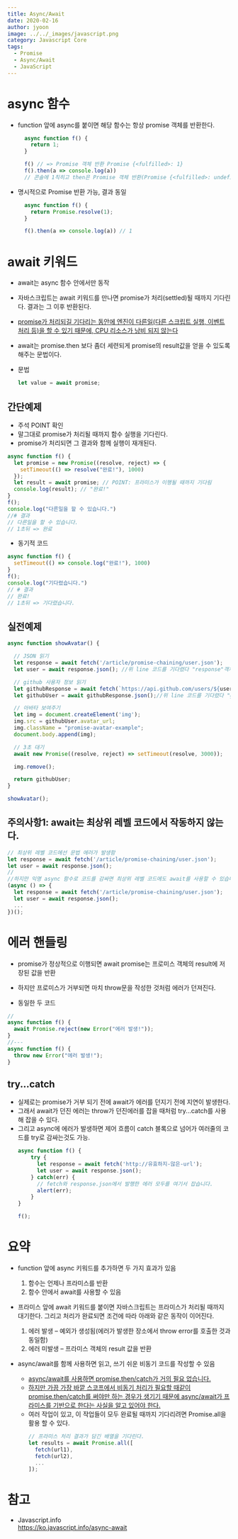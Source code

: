 ```yaml
---
title: Async/Await
date: 2020-02-16
author: jyoon
image: ../../_images/javascript.png
category: Javascript Core
tags:
  - Promise
  - Async/Await
  - JavaScript
---
```


# async 함수 

* function 앞에 async를 붙이면 해당 함수는 항상 promise 객체를 반환한다. 
  ```js
    async function f() {
      return 1;
    }

    f() // => Promise 객체 반환 Promise {<fulfilled>: 1}
    f().then(a => console.log(a))
    // 콘솔에 1칙히고 then은 Promise 객체 반환(Promise {<fulfilled>: undefined})

  ```

* 명시적으로 Promise 반환 가능, 결과 동일
  ```js
    async function f() {
      return Promise.resolve(1);
    }

    f().then(a => console.log(a)) // 1
  ```

# await 키워드 
* await는 async 함수 안에서만 동작
* 자바스크립트는 await 키워드를 만나면 promise가 처리(settled)될 때까지 기다린다. 결과는 그 이후 반환된다.
* <u>promise가 처리되길 기다리는 동안에 엔진이 다른일(다른 스크립트 실행, 이벤트처리 등)을 할 수 있기 때문에, CPU 리소스가 낭비 되지 않는다</u>
* await는 promise.then 보다 좀더 세련되게 promise의 result값을 얻을 수 있도록 해주는 문법이다.

* 문법
  ```js
  let value = await promise;
  ```

## 간단예제
  * 주석 POINT 확인
  * 말그대로 promise가 처리될 때까지 함수 실행을 기다린다. 
  * promise가 처리되면 그 결과와 함께 실행이 재개된다. 
  ```js
  async function f() {
    let promise = new Promise((resolve, reject) => {
      setTimeout(() => resolve("완료!"), 1000)
    });
    let result = await promise; // POINT: 프라미스가 이행될 때까지 기다림
    console.log(result); // "완료!"
  } 
  f();
  console.log("다른일을 할 수 있습니다.")
  //# 결과
  // 다른일을 할 수 있습니다.
  // 1초뒤 => 완료
  ```

  * 동기적 코드
  ```js
  async function f() {
    setTimeout(() => console.log("완료!"), 1000)
  } 
  f();
  console.log("기다렸습니다.")
  // # 결과
  // 완료!
  // 1초뒤 => 기다렸습니다.
  ```

## 실전예제
```js
async function showAvatar() {

  // JSON 읽기
  let response = await fetch('/article/promise-chaining/user.json');
  let user = await response.json(); //위 line 코드를 기다렸다 "response"객체 사용

  // github 사용자 정보 읽기
  let githubResponse = await fetch(`https://api.github.com/users/${user.name}`);//위 line 코드를 기다렸다 "user" 객체사용
  let githubUser = await githubResponse.json();//위 line 코드를 기다렸다 "githubResponse" 객체사용

  // 아바타 보여주기
  let img = document.createElement('img');
  img.src = githubUser.avatar_url;
  img.className = "promise-avatar-example";
  document.body.append(img);

  // 3초 대기
  await new Promise((resolve, reject) => setTimeout(resolve, 3000));

  img.remove();

  return githubUser;
}

showAvatar();
```

## 주의사항1: await는 최상위 레벨 코드에서 작동하지 않는다. 
```js
// 최상위 레벨 코드에선 문법 에러가 발생함
let response = await fetch('/article/promise-chaining/user.json');
let user = await response.json();
//
//하지만 익명 async 함수로 코드를 감싸면 최상위 레벨 코드에도 await를 사용할 수 있습니다.
(async () => {
  let response = await fetch('/article/promise-chaining/user.json');
  let user = await response.json();
  ...
})();
```
# 에러 핸들링

* promise가 정상적으로 이행되면 await promise는 프로미스 객체의 result에 저장된 값을 반환
* 하지만 프로미스가 거부되면 마치 throw문을 작성한 것처럼 에러가 던져진다.

* 동일한 두 코드
```js
// 
async function f() {
  await Promise.reject(new Error("에러 발생!"));
}
//---
async function f() {
  throw new Error("에러 발생!");
}
```

## try...catch
* 실제로는 promise가 거부 되기 전에 await가 에러를 던지기 전에 지연이 발생한다.
* 그래서 await가 던진 에러는 throw가 던진에러를 잡을 때처럼 try...catch를 사용해 잡을 수 있다.
* 그리고 async에 에러가 발생하면 제어 흐름이 catch 블록으로 넘어가 여러줄의 코드를 try로 감싸는것도 가능.
  ```js
  async function f() {
      try {
        let response = await fetch('http://유효하지-않은-url');
        let user = await response.json();
      } catch(err) {
        // fetch와 response.json에서 발행한 에러 모두를 여기서 잡습니다.
        alert(err);
      }
  }

  f();
  ```

# 요약 
* function 앞에 async 키워드를 추가하면 두 가지 효과가 있음
  1. 함수는 언제나 프라미스를 반환
  2. 함수 안에서 await를 사용할 수 있음

* 프라미스 앞에 await 키워드를 붙이면 자바스크립트는 프라미스가 처리될 때까지 대기한다. 그리고 처리가 완료되면 조건에 따라 아래와 같은 동작이 이어진다.
  1. 에러 발생 – 예외가 생성됨(에러가 발생한 장소에서 throw error를 호출한 것과 동일함)
  2. 에러 미발생 – 프라미스 객체의 result 값을 반환

* async/await를 함께 사용하면 읽고, 쓰기 쉬운 비동기 코드를 작성할 수 있음
  * <u>async/await를 사용하면 promise.then/catch가 거의 필요 없습니다.</u>
  * <u>하지만 가끔 가장 바깥 스코프에서 비동기 처리가 필요할 때같이 promise.then/catch를 써야만 하는 경우가 생기기 때문에 async/await가 프라미스를 기반으로 한다는 사실을 알고 있어야 한다.</u>
  * 여러 작업이 있고, 이 작업들이 모두 완료될 때까지 기다리려면 Promise.all을 활용 할 수 있다.
    ```js
    // 프라미스 처리 결과가 담긴 배열을 기다린다.
    let results = await Promise.all([
      fetch(url1),
      fetch(url2),
      ...
    ]);
    ```




# 참고

- Javascript.info  
  https://ko.javascript.info/async-await
